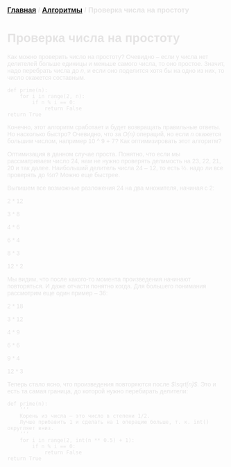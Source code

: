 <span style="color: #E5E4E4; font-family: Helvetica;">

### [Главная](index.md) / [Алгоритмы](algos.md) / Проверка числа на простоту

# **Проверка числа на простоту**

Как можно проверить число на простоту? Очевидно – если у числа нет делителей больше единицы и меньше самого числа, то оно простое. Значит, надо перебрать числа до *n*, и если оно поделится хотя бы на одно из них, то число окажется составным.

    def prime(n):
        for i in range(2, n):
            if n % i == 0:
                return False
    return True

Конечно, этот алгоритм сработает и будет возвращать правильные ответы. Но насколько быстро? Очевидно, что за *O(n)* операций, но если *n* окажется большим числом, например 10 ^ 9 + 7? Как оптимизировать этот алгоритм?

Оптимизация в данном случае проста. Понятно, что если мы рассматриваем число 24, нам не нужно проверять делимость на 23, 22, 21, 20 и так далее. Наибольший делитель числа 24  – 12, то есть ½. надо ли все проверять до *½n*? Можно еще быстрее.

Выпишем все возможные разложения 24 на два множителя, начиная с 2:

2 * 12

3 * 8

4 * 6

6 * 4

8 * 3

12 * 2

Мы видим, что после какого-то момента произведения начинают повторяться. И даже отчасти понятно когда. Для большего понимания рассмотрим еще один пример – 36:

2 * 18

3 * 12

4 * 9

6 * 6

9 * 4

12 * 3

Теперь стало ясно, что произведения повторяются после *$\sqrt{n}$*. Это и есть та самая граница, до которой нужно перебирать делители:


    def prime(n):
        ’’’
        Корень из числа – это число в степени 1/2.
        Лучше прибавить 1 и сделать на 1 операцию больше, т. к. int() округляет вниз.
        ’’’
        for i in range(2, int(n ** 0.5) + 1):
            if n % i == 0:
                return False
    return True

</span>
